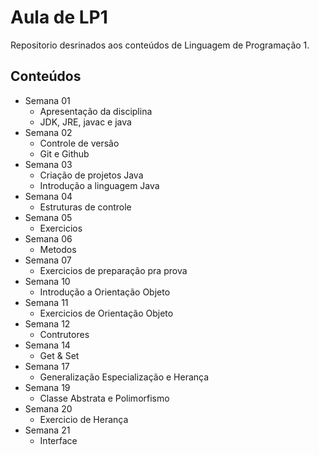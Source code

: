 # Aula de LP1

Repositorio desrinados aos conteúdos de Linguagem de Programação 1.

## Conteúdos

- Semana 01
    - Apresentação da disciplina
    - JDK, JRE, javac e java
- Semana 02
    - Controle de versão
    - Git e Github
- Semana 03 
    - Criação de projetos Java
    - Introdução a linguagem Java
- Semana 04 
    - Estruturas de controle
- Semana 05
    - Exercicios
- Semana 06
    - Metodos
- Semana 07
    - Exercicios de preparação pra prova
- Semana 10 
    - Introdução a Orientação Objeto
- Semana 11
    - Exercicios de Orientação Objeto
- Semana 12 
    - Contrutores
- Semana 14
    - Get & Set
- Semana 17
    - Generalização Especialização e Herança
- Semana 19
    - Classe Abstrata e Polimorfismo
- Semana 20
    - Exercicio de Herança
- Semana 21
    - Interface